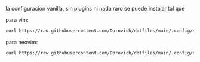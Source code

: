 la configuracion vanilla, sin plugins ni nada raro se puede instalar tal que

para vim:
```sh
curl https://raw.githubusercontent.com/Dorovich/dotfiles/main/.config/nvim/settings/vanilla_cfg.vim > ~/.vimrc
```

para neovim:
```sh
curl https://raw.githubusercontent.com/Dorovich/dotfiles/main/.config/nvim/settings/vanilla_cfg.vim > ~/.config/nvim/init.vim
```
